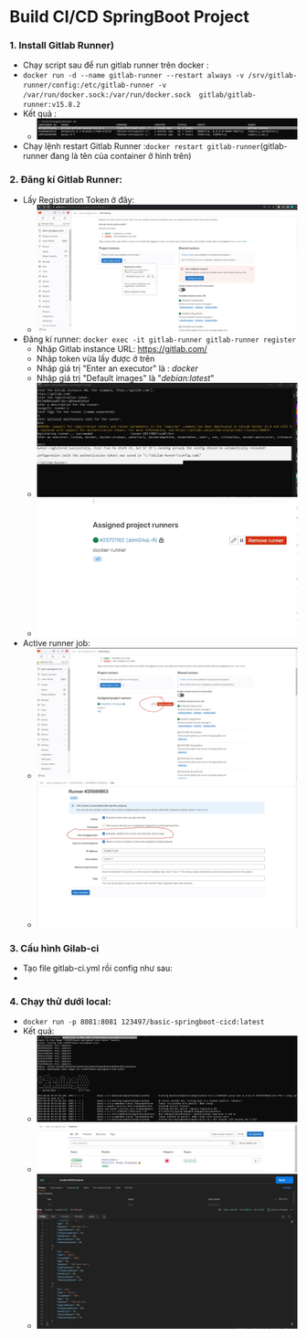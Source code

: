 # Build CI/CD SpringBoot Project

[//]: # (### 1. Install Gitlab Runner)

[//]: # (- Tải gitlab runner cho windows ở link sau : https://docs.gitlab.com/runner/install/windows.html _&#40;_Phải để file này trong thư mục C:/Gitlab-Runner&#41;__)

[//]: # (- Đổi tên file thành gitlab-runner.exe)

[//]: # (- `cd C:\Gitlab-Runner`)

[//]: # (- Install gitlab runner: `gitlab-runner.exe install`)

[//]: # (- Start gitlab runner : `gitlab-runner.exe start`)

[//]: # (- Kiểm tra version Gitlab runner : `gitlab-runner --version`)

[//]: # (    + Kết quả:)

[//]: # (    + ![2.jpg]&#40;img_guide/2.jpg&#41;)


### 1. Install Gitlab Runner)
  - Chạy script sau để run gitlab runner trên docker : 
  - `docker run -d --name gitlab-runner --restart always -v /srv/gitlab-runner/config:/etc/gitlab-runner -v /var/run/docker.sock:/var/run/docker.sock  gitlab/gitlab-runner:v15.8.2`
  - Kết quả :
     + ![8.jpg](img_guide/8.jpg)
  - Chạy lệnh restart Gitlab Runner :` docker restart gitlab-runner `(gitlab-runner đang là tên của container ở hình trên)

### 2. Đăng kí Gitlab Runner:
- Lấy Registration Token ở đây: 
  + ![3.jpg](img_guide/3.jpg)
- Đăng kí runner: `docker exec -it gitlab-runner gitlab-runner register`
  + Nhập Gitlab instance URL: https://gitlab.com/
  + Nhập token vừa lấy được ở trên
  + Nhập giá trị "Enter an executor" là : _docker_
  + Nhập giá trị "Default images" là "_debian:latest_"
  + ![4.jpg](img_guide/4.jpg)
  + ![13.jpg](img_guide/13.jpg)
- Active runner job:
  + ![6.jpg](img_guide/6.jpg)
  + ![7.jpg](img_guide/7.jpg)

### 3. Cấu hình Gilab-ci
  - Tạo file gitlab-ci.yml rồi config như sau:
  - 
### 4. Chạy thử dưới local:
  - `docker run -p 8081:8081 123497/basic-springboot-cicd:latest`
  - Kết quả:
    + ![9.jpg](img_guide/9.jpg)
    + ![11.jpg](img_guide/11.jpg)
    + ![10.jpg](img_guide/10.jpg)
